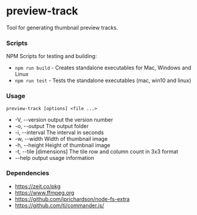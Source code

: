 # preview-track
Tool for generating thumbnail preview tracks.

### Scripts
NPM Scripts for testing and building:
- `npm run build` - Creates standalone executables for Mac, Windows and Linux
- `npm run test` - Tests the standalone executables (mac, win10 and linux)

### Usage
`preview-track [options] <file ...>`
- -V, --version             output the version number
- -o, --output <path>       The output folder
- -i, --interval <seconds>  The interval in seconds
- -w, --width <pixels>      Width of thumbnail image
- -h, --height <pixels>     Height of thumbnail image
- -t, --tile [dimensions]   The tile row and column count in 3x3 format
- --help                    output usage information

### Dependencies
- https://zeit.co/pkg
- https://www.ffmpeg.org
- https://github.com/jprichardson/node-fs-extra
- https://github.com/tj/commander.js/
